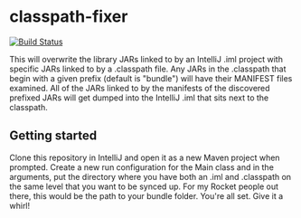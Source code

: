 # classpath-fixer
[![Build Status](https://travis-ci.com/IncPlusPlus/classpath-fixer.svg?branch=master)](https://travis-ci.com/IncPlusPlus/classpath-fixer)

This will overwrite the library JARs linked to by an IntelliJ .iml project with specific JARs linked to by a .classpath file. Any JARs in the .classpath that begin with a given prefix (default is "bundle") will have their MANIFEST files examined. All of the JARs linked to by the manifests of the discovered prefixed JARs will get dumped into the IntelliJ .iml that sits next to the classpath.

## Getting started
Clone this repository in IntelliJ and open it as a new Maven project when prompted. Create a new run configuration for the Main class and in the arguments, put the directory where you have both an .iml and .classpath on the same level that you want to be synced up. For my Rocket people out there, this would be the path to your bundle folder. You're all set. Give it a whirl!
